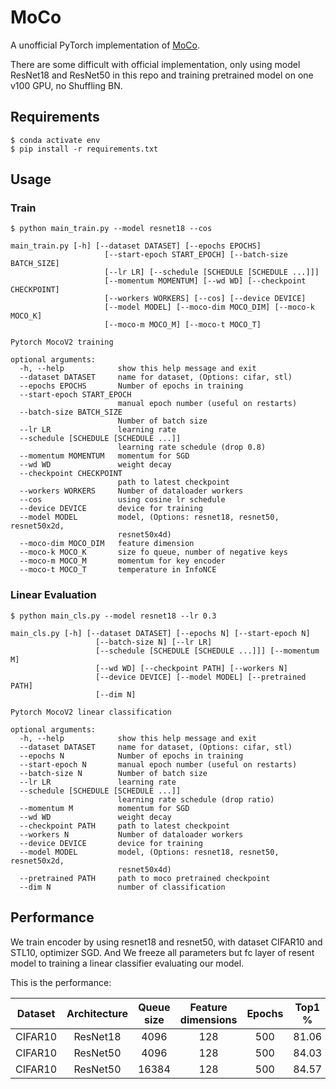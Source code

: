 # MoCo
A unofficial PyTorch implementation of [MoCo](https://arxiv.org/pdf/1911.05722.pdf).

There are some difficult with official implementation, only using model ResNet18 and ResNet50 in this repo and training pretrained model on one v100 GPU, no Shuffling BN.

## Requirements

```
$ conda activate env
$ pip install -r requirements.txt
```

## Usage

### Train
```
$ python main_train.py --model resnet18 --cos
```


```
main_train.py [-h] [--dataset DATASET] [--epochs EPOCHS]
                     [--start-epoch START_EPOCH] [--batch-size BATCH_SIZE]
                     [--lr LR] [--schedule [SCHEDULE [SCHEDULE ...]]]
                     [--momentum MOMENTUM] [--wd WD] [--checkpoint CHECKPOINT]
                     [--workers WORKERS] [--cos] [--device DEVICE]
                     [--model MODEL] [--moco-dim MOCO_DIM] [--moco-k MOCO_K]
                     [--moco-m MOCO_M] [--moco-t MOCO_T]

Pytorch MocoV2 training

optional arguments:
  -h, --help            show this help message and exit
  --dataset DATASET     name for dataset, (Options: cifar, stl)
  --epochs EPOCHS       Number of epochs in training
  --start-epoch START_EPOCH
                        manual epoch number (useful on restarts)
  --batch-size BATCH_SIZE
                        Number of batch size
  --lr LR               learning rate
  --schedule [SCHEDULE [SCHEDULE ...]]
                        learning rate schedule (drop 0.8)
  --momentum MOMENTUM   momentum for SGD
  --wd WD               weight decay
  --checkpoint CHECKPOINT
                        path to latest checkpoint
  --workers WORKERS     Number of dataloader workers
  --cos                 using cosine lr schedule
  --device DEVICE       device for training
  --model MODEL         model, (Options: resnet18, resnet50, resnet50x2d,
                        resnet50x4d)
  --moco-dim MOCO_DIM   feature dimension
  --moco-k MOCO_K       size fo queue, number of negative keys
  --moco-m MOCO_M       momentum for key encoder
  --moco-t MOCO_T       temperature in InfoNCE
```

### Linear Evaluation

```
$ python main_cls.py --model resnet18 --lr 0.3
```


```
main_cls.py [-h] [--dataset DATASET] [--epochs N] [--start-epoch N]
                   [--batch-size N] [--lr LR]
                   [--schedule [SCHEDULE [SCHEDULE ...]]] [--momentum M]
                   [--wd WD] [--checkpoint PATH] [--workers N]
                   [--device DEVICE] [--model MODEL] [--pretrained PATH]
                   [--dim N]

Pytorch MocoV2 linear classification

optional arguments:
  -h, --help            show this help message and exit
  --dataset DATASET     name for dataset, (Options: cifar, stl)
  --epochs N            Number of epochs in training
  --start-epoch N       manual epoch number (useful on restarts)
  --batch-size N        Number of batch size
  --lr LR               learning rate
  --schedule [SCHEDULE [SCHEDULE ...]]
                        learning rate schedule (drop ratio)
  --momentum M          momentum for SGD
  --wd WD               weight decay
  --checkpoint PATH     path to latest checkpoint
  --workers N           Number of dataloader workers
  --device DEVICE       device for training
  --model MODEL         model, (Options: resnet18, resnet50, resnet50x2d,
                        resnet50x4d)
  --pretrained PATH     path to moco pretrained checkpoint
  --dim N               number of classification
```

## Performance

We train encoder by using resnet18 and resnet50, with dataset CIFAR10 and STL10, optimizer SGD. And We freeze all parameters but fc layer of resent model to training a linear classifier evaluating our model.

This is the performance:

|  Dataset  |  Architecture  |  Queue size  |  Feature dimensions  |  Epochs  |  Top1 %  |  Top5 %  |
|  :----:  |  :----:  |  :----:  |  :----:  |  :----:  |  :----:  |  :----:  |
| CIFAR10  | ResNet18 | 4096 | 128 | 500 | 81.06 | 99.13 |
| CIFAR10  | ResNet50 | 4096 | 128 | 500 | 84.03 | 99.40 |
| CIFAR10  | ResNet50 | 16384 | 128 | 500 | 84.57 | 99.43 |
